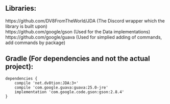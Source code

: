 <h2>Libraries:</h2>
https://github.com/DV8FromTheWorld/JDA (The Discord wrapper which the library is built upon)
</br>https://github.com/google/gson (Used for the Data implementations) 
</br>https://github.com/google/guava (Used for simplied adding of commands, add commands by package)

<h2>Gradle (For dependencies and not the actual project):</h2>

```
dependencies {
    compile 'net.dv8tion:JDA:3+'
    compile 'com.google.guava:guava:25.0-jre'
    implementation 'com.google.code.gson:gson:2.8.4'
}
```
